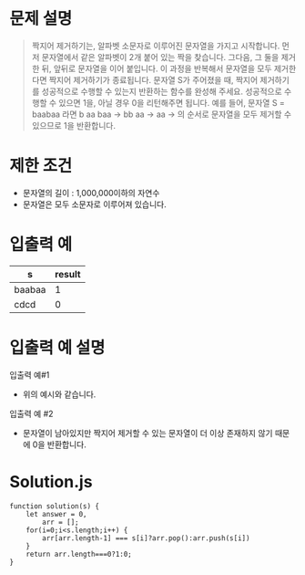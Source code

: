 # 문제 설명

> 짝지어 제거하기는, 알파벳 소문자로 이루어진 문자열을 가지고 시작합니다. 먼저 문자열에서 같은 알파벳이 2개 붙어 있는 짝을 찾습니다. 그다음, 그 둘을 제거한 뒤, 앞뒤로 문자열을 이어 붙입니다. 이 과정을 반복해서 문자열을 모두 제거한다면 짝지어 제거하기가 종료됩니다. 문자열 S가 주어졌을 때, 짝지어 제거하기를 성공적으로 수행할 수 있는지 반환하는 함수를 완성해 주세요. 성공적으로 수행할 수 있으면 1을, 아닐 경우 0을 리턴해주면 됩니다.
> 예를 들어, 문자열 S = baabaa 라면
> b aa baa → bb aa → aa → 의 순서로 문자열을 모두 제거할 수 있으므로 1을 반환합니다.

# 제한 조건

- 문자열의 길이 : 1,000,000이하의 자연수
- 문자열은 모두 소문자로 이루어져 있습니다.

# 입출력 예

| s      | result |
| ------ | ------ |
| baabaa | 1      |
| cdcd   | 0      |

# 입출력 예 설명

입출력 예#1

- 위의 예시와 같습니다.

입출력 예 #2

- 문자열이 남아있지만 짝지어 제거할 수 있는 문자열이 더 이상 존재하지 않기 때문에 0을 반환합니다.

# Solution.js

```
function solution(s) {
    let answer = 0,
        arr = [];
    for(i=0;i<s.length;i++) {
        arr[arr.length-1] === s[i]?arr.pop():arr.push(s[i])
    }
    return arr.length===0?1:0;
}
```
